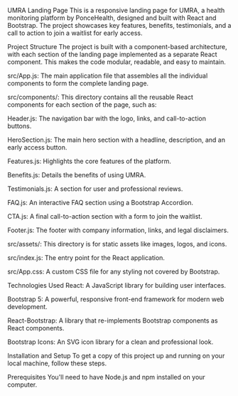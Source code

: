UMRA Landing Page
This is a responsive landing page for UMRA, a health monitoring platform by PonceHealth, designed and built with React and Bootstrap. The project showcases key features, benefits, testimonials, and a call to action to join a waitlist for early access.

Project Structure
The project is built with a component-based architecture, with each section of the landing page implemented as a separate React component. This makes the code modular, readable, and easy to maintain.

src/App.js: The main application file that assembles all the individual components to form the complete landing page.

src/components/: This directory contains all the reusable React components for each section of the page, such as:

Header.js: The navigation bar with the logo, links, and call-to-action buttons.

HeroSection.js: The main hero section with a headline, description, and an early access button.

Features.js: Highlights the core features of the platform.

Benefits.js: Details the benefits of using UMRA.

Testimonials.js: A section for user and professional reviews.

FAQ.js: An interactive FAQ section using a Bootstrap Accordion.

CTA.js: A final call-to-action section with a form to join the waitlist.

Footer.js: The footer with company information, links, and legal disclaimers.

src/assets/: This directory is for static assets like images, logos, and icons.

src/index.js: The entry point for the React application.

src/App.css: A custom CSS file for any styling not covered by Bootstrap.

Technologies Used
React: A JavaScript library for building user interfaces.

Bootstrap 5: A powerful, responsive front-end framework for modern web development.

React-Bootstrap: A library that re-implements Bootstrap components as React components.

Bootstrap Icons: An SVG icon library for a clean and professional look.

Installation and Setup
To get a copy of this project up and running on your local machine, follow these steps.

Prerequisites
You'll need to have Node.js and npm installed on your computer.

